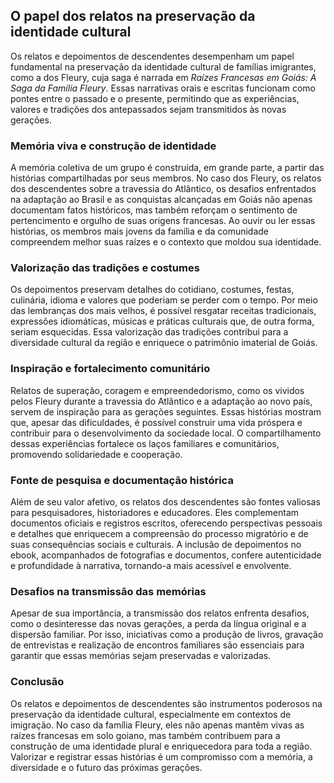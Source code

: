 ## O papel dos relatos na preservação da identidade cultural

Os relatos e depoimentos de descendentes desempenham um papel fundamental na preservação da identidade cultural de famílias imigrantes, como a dos Fleury, cuja saga é narrada em *Raízes Francesas em Goiás: A Saga da Família Fleury*. Essas narrativas orais e escritas funcionam como pontes entre o passado e o presente, permitindo que as experiências, valores e tradições dos antepassados sejam transmitidos às novas gerações.

### Memória viva e construção de identidade

A memória coletiva de um grupo é construída, em grande parte, a partir das histórias compartilhadas por seus membros. No caso dos Fleury, os relatos dos descendentes sobre a travessia do Atlântico, os desafios enfrentados na adaptação ao Brasil e as conquistas alcançadas em Goiás não apenas documentam fatos históricos, mas também reforçam o sentimento de pertencimento e orgulho de suas origens francesas. Ao ouvir ou ler essas histórias, os membros mais jovens da família e da comunidade compreendem melhor suas raízes e o contexto que moldou sua identidade.

### Valorização das tradições e costumes

Os depoimentos preservam detalhes do cotidiano, costumes, festas, culinária, idioma e valores que poderiam se perder com o tempo. Por meio das lembranças dos mais velhos, é possível resgatar receitas tradicionais, expressões idiomáticas, músicas e práticas culturais que, de outra forma, seriam esquecidas. Essa valorização das tradições contribui para a diversidade cultural da região e enriquece o patrimônio imaterial de Goiás.

### Inspiração e fortalecimento comunitário

Relatos de superação, coragem e empreendedorismo, como os vividos pelos Fleury durante a travessia do Atlântico e a adaptação ao novo país, servem de inspiração para as gerações seguintes. Essas histórias mostram que, apesar das dificuldades, é possível construir uma vida próspera e contribuir para o desenvolvimento da sociedade local. O compartilhamento dessas experiências fortalece os laços familiares e comunitários, promovendo solidariedade e cooperação.

### Fonte de pesquisa e documentação histórica

Além de seu valor afetivo, os relatos dos descendentes são fontes valiosas para pesquisadores, historiadores e educadores. Eles complementam documentos oficiais e registros escritos, oferecendo perspectivas pessoais e detalhes que enriquecem a compreensão do processo migratório e de suas consequências sociais e culturais. A inclusão de depoimentos no ebook, acompanhados de fotografias e documentos, confere autenticidade e profundidade à narrativa, tornando-a mais acessível e envolvente.

### Desafios na transmissão das memórias

Apesar de sua importância, a transmissão dos relatos enfrenta desafios, como o desinteresse das novas gerações, a perda da língua original e a dispersão familiar. Por isso, iniciativas como a produção de livros, gravação de entrevistas e realização de encontros familiares são essenciais para garantir que essas memórias sejam preservadas e valorizadas.

### Conclusão

Os relatos e depoimentos de descendentes são instrumentos poderosos na preservação da identidade cultural, especialmente em contextos de imigração. No caso da família Fleury, eles não apenas mantêm vivas as raízes francesas em solo goiano, mas também contribuem para a construção de uma identidade plural e enriquecedora para toda a região. Valorizar e registrar essas histórias é um compromisso com a memória, a diversidade e o futuro das próximas gerações.